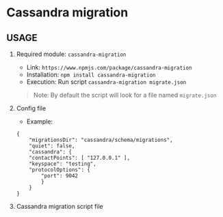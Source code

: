 # Cassandra migration

## USAGE

1. Required module: ``` cassandra-migration ```
    * Link: ```https://www.npmjs.com/package/cassandra-migration```
    * Installation: ``` npm install cassandra-migration ```
    * Execution: Run script ```cassandra-migration migrate.json```
    > Note: By default the script will look for a file named ```migrate.json```

2. Config file
    * Example: 
    ```
    {
        "migrationsDir": "cassandra/schema/migrations",
        "quiet": false,
        "cassandra": {
        "contactPoints": [ "127.0.0.1" ],
        "keyspace": "testing",
        "protocolOptions": {
            "port": 9042
            }  
        }
    }
    ```

3. Cassandra migration script file